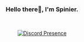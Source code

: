 <div align="center">
  
### Hello there👋, I'm Spinier.
<br>

[![Discord Presence](https://lanyard-profile-readme.vercel.app/api/818456196943970365?idleMessage=Hello!%20Seems%20like%20I'm%20not%20up%20to%20much%20at%20the%20moment...&showDisplayName=true)](https://discord.com/users/818456196943970365)

</div>
